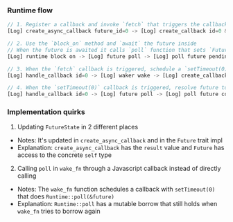 

### Runtime flow

```js
// 1. Register a callback and invoke `fetch` that triggers the callback when is finishes
[Log] create_async_callback future_id=0 -> [Log] create_callback id=0 && [Log] js_invoke `fetch` id=0

// 2. Use the `block_on` method and `await` the future inside
// When the future is awaited it calls `poll` function that sets `FutureState` to `Pending(waker)`
[Log] runtime block on -> [Log] future poll -> [Log] poll future pending

// 3. When the `fetch` callback is triggered, schedule a `setTimeout(0)` callback that calls future poll
[Log] handle_callback id=0 -> [Log] waker wake -> [Log] create_callback id=2  && [Log] js_invoke `setTimeout(0)` id=0

// 4. When the `setTimeout(0)` callback is triggered, resolve future to `Poll::Ready(T)`
[Log] handle_callback id=0 -> [Log] future poll -> [Log] poll future completed
```


### Implementation quirks

1. Updating `FutureState` in 2 different places
  - Notes: It's updated in `create_async_callback` and in the `Future` trait impl
  - Explanation: `create_async_callback` has the `result` value and `Future` has access to the concrete `self` type

2. Calling `poll` in `wake_fn` through a Javascript callback instead of directly calling
  - Notes: The `wake_fn` function schedules a callback with `setTimeout(0)` that does `Runtime::poll(&future)`
  - Explanation: `Runtime::poll` has a mutable borrow that still holds when `wake_fn` tries to borrow again
